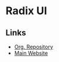 # Radix UI

## Links

- [Org. Repository](https://github.com/radix-ui)
- [Main Website](https://radix-ui.com)
